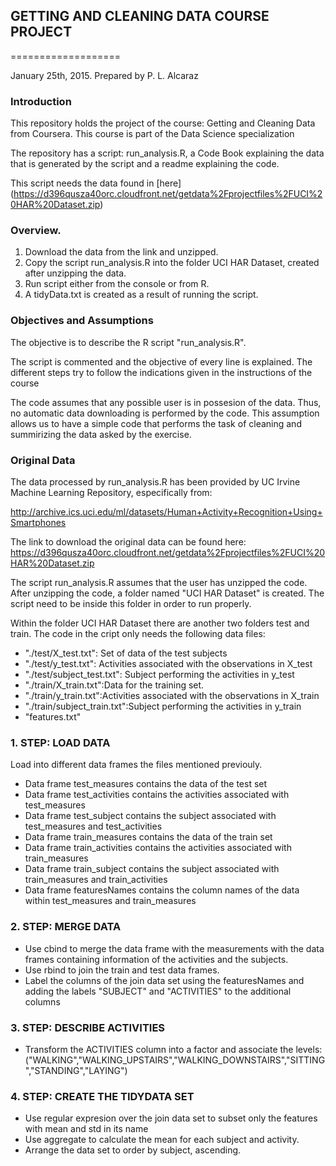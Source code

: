 ##  GETTING AND CLEANING DATA COURSE PROJECT
===================

January 25th, 2015. Prepared by P. L. Alcaraz

### Introduction

This repository holds the project of the course: Getting and Cleaning Data from Coursera. This course is part of the Data Science specialization

The repository has a script: run_analysis.R, a Code Book explaining the data that is generated by the script and a readme explaining the code.

This script needs the data found in [here] (https://d396qusza40orc.cloudfront.net/getdata%2Fprojectfiles%2FUCI%20HAR%20Dataset.zip)

### Overview.

1. Download the data from the link and unzipped.
2. Copy the script run_analysis.R into the folder UCI HAR Dataset, created after unzipping the data.
3. Run script either from the console or from R.
4. A tidyData.txt is created as a result of running the script.


### Objectives and Assumptions

The objective is to describe the R script "run_analysis.R".

The script is commented and the objective of every line is explained. The different steps try to follow the indications given in the instructions of the course

The code assumes that any possible user is in possesion of the data. Thus, no automatic data downloading is performed by the code. 
This assumption allows us to have a simple code that performs the task of cleaning and summirizing the data asked by the exercise.


### Original Data

The data processed by run_analysis.R has been provided by UC Irvine Machine Learning Repository,
especifically from:

http://archive.ics.uci.edu/ml/datasets/Human+Activity+Recognition+Using+Smartphones 

The link to download the original data can be found here:
https://d396qusza40orc.cloudfront.net/getdata%2Fprojectfiles%2FUCI%20HAR%20Dataset.zip 

The script run_analysis.R assumes that the user has unzipped the code. After unzipping the code, a folder named "UCI HAR Dataset" is created.
The script need to be inside this folder in order to run properly.

Within the folder UCI HAR Dataset there are another two folders test and train. The code in the cript only needs the following data files:
* "./test/X_test.txt": Set of data of the test subjects
* "./test/y_test.txt": Activities associated with the observations in X_test
* "./test/subject_test.txt": Subject performing the activities in y_test
* "./train/X_train.txt":Data for the training set. 
* "./train/y_train.txt":Activities associated with the observations in X_train
* "./train/subject_train.txt":Subject performing the activities in y_train
* "features.txt"


### 1. STEP: LOAD DATA
Load into different data frames the files mentioned previouly.
* Data frame test_measures contains the data of the test set
* Data frame test_activities contains the activities associated with test_measures
* Data frame test_subject contains the subject associated with test_measures and test_activities
* Data frame train_measures   contains the data of the train set
* Data frame train_activities contains the activities associated with train_measures
* Data frame train_subject contains the subject associated with train_measures and train_activities
* Data frame featuresNames contains the column names of the data within test_measures and train_measures

### 2. STEP: MERGE DATA
* Use cbind to merge the data frame with the measurements with the data frames containing information of the activities and the subjects.
* Use rbind to join the train and test data frames.
* Label the columns of the join data set using the featuresNames and adding the labels "SUBJECT" and "ACTIVITIES" to the additional columns

### 3. STEP: DESCRIBE ACTIVITIES
* Transform the ACTIVITIES column into a factor and associate the levels: ("WALKING","WALKING_UPSTAIRS","WALKING_DOWNSTAIRS","SITTING","STANDING","LAYING")

### 4. STEP: CREATE THE TIDYDATA SET
* Use regular expresion over the join data set to subset only the features with mean and std in its name
* Use aggregate to calculate the mean for each subject and activity.
* Arrange the data set to order by subject, ascending.


